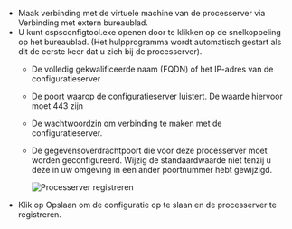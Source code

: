 * Maak verbinding met de virtuele machine van de processerver via Verbinding met extern bureaublad.
* U kunt cspsconfigtool.exe openen door te klikken op de snelkoppeling op het bureaublad. (Het hulpprogramma wordt automatisch gestart als dit de eerste keer dat u zich bij de processerver).
  - De volledig gekwalificeerde naam (FQDN) of het IP-adres van de configuratieserver
  - De poort waarop de configuratieserver luistert. De waarde hiervoor moet 443 zijn
  - De wachtwoordzin om verbinding te maken met de configuratieserver.
  - De gegevensoverdrachtpoort die voor deze processerver moet worden geconfigureerd. Wijzig de standaardwaarde niet tenzij u deze in uw omgeving in een ander poortnummer hebt gewijzigd.

    ![Processerver registreren](./media/site-recovery-vmware-register-process-server/register-ps.png)
* Klik op Opslaan om de configuratie op te slaan en de processerver te registreren.
